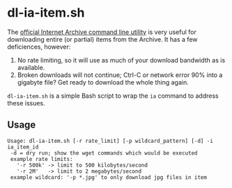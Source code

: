 # dl-ia-item.sh
The [official Internet Archive command line utility](https://archive.org/developers/internetarchive/cli.html) is very useful for downloading entire (or partial) items from the Archive. It has a few deficiences, however:

1. No rate limiting, so it will use as much of your download bandwidth as is available.
2. Broken downloads will not continue; Ctrl-C or network error 90% into a gigabyte file? Get ready to download the whole thing again.

`dl-ia-item.sh` is a simple Bash script to wrap the `ia` command to address these issues.

## Usage
```
Usage: dl-ia-item.sh [-r rate_limit] [-p wildcard_pattern] [-d] -i ia_item_id
 -d = dry run; show the wget commands which would be executed
 example rate limits:
   '-r 500k' -> limit to 500 kilobytes/second
   '-r 2M'   -> limit to 2 megabytes/second
 example wildcard: '-p *.jpg' to only download jpg files in item
 ```
 
